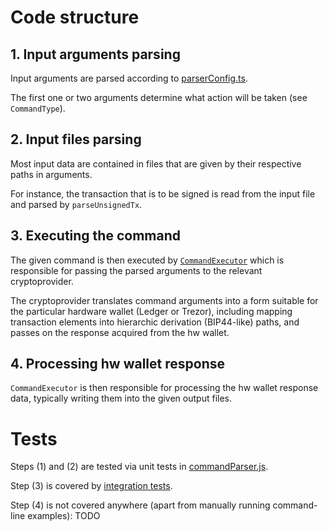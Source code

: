 # Code structure

## 1. Input arguments parsing 

Input arguments are parsed according to [parserConfig.ts](../src/command-parser/parserConfig.ts). 

The first one or two arguments determine what action will be taken (see `CommandType`). 

## 2. Input files parsing

Most input data are contained in files that are given by their respective paths in arguments.

For instance, the transaction that is to be signed is read from the input file and parsed by `parseUnsignedTx`.

## 3. Executing the command

The given command is then executed by [`CommandExecutor`](../src/commandExecutor.ts) which is responsible for passing the parsed arguments to the relevant cryptoprovider.

The cryptoprovider translates command arguments into a form suitable for the particular hardware wallet (Ledger or Trezor), including mapping transaction elements into hierarchic derivation (BIP44-like) paths, and passes on the response acquired from the hw wallet.

## 4. Processing hw wallet response

`CommandExecutor` is then responsible for processing the hw wallet response data, typically writing them into the given output files.

# Tests

Steps (1) and (2) are tested via unit tests in [commandParser.js](../test/unit/commandParser/commandParser.js).

Step (3) is covered by [integration tests](../test/integration).

Step (4) is not covered anywhere (apart from manually running command-line examples): TODO
